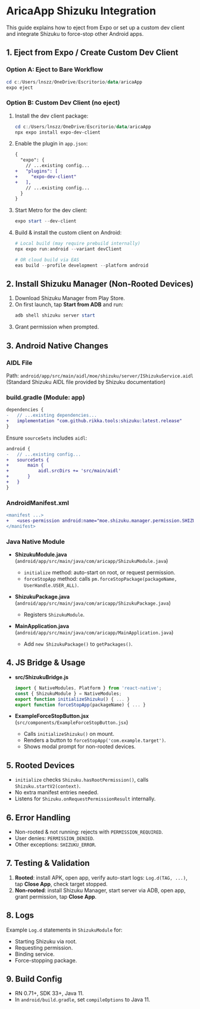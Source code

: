 # AricaApp Shizuku Integration

This guide explains how to eject from Expo or set up a custom dev client and integrate Shizuku to force-stop other Android apps.

## 1. Eject from Expo / Create Custom Dev Client

### Option A: Eject to Bare Workflow
```powershell
cd c:/Users/lnszz/OneDrive/Escritorio/data/aricaApp
expo eject
```

### Option B: Custom Dev Client (no eject)
1. Install the dev client package:
   ```powershell
   cd c:/Users/lnszz/OneDrive/Escritorio/data/aricaApp
   npx expo install expo-dev-client
   ```
2. Enable the plugin in `app.json`:
   ```diff
   {
     "expo": {
       // ...existing config...
   +   "plugins": [
   +     "expo-dev-client"
   +   ],
       // ...existing config...
     }
   }
   ```
3. Start Metro for the dev client:
   ```powershell
   expo start --dev-client
   ```
4. Build & install the custom client on Android:
   ```powershell
   # Local build (may require prebuild internally)
   npx expo run:android --variant devClient

   # OR cloud build via EAS
   eas build --profile development --platform android
   ```

## 2. Install Shizuku Manager (Non-Rooted Devices)
1. Download Shizuku Manager from Play Store.
2. On first launch, tap **Start from ADB** and run:
   ```powershell
   adb shell shizuku server start
   ```
3. Grant permission when prompted.

## 3. Android Native Changes

### AIDL File
Path: `android/app/src/main/aidl/moe/shizuku/server/IShizukuService.aidl`
(Standard Shizuku AIDL file provided by Shizuku documentation)

### build.gradle (Module: app)
```diff
dependencies {
-   // ...existing dependencies...
+   implementation "com.github.rikka.tools:shizuku:latest.release"
}
```
Ensure `sourceSets` includes `aidl`:
```diff
android {
-   // ...existing config...
+   sourceSets {
+       main {
+           aidl.srcDirs += 'src/main/aidl'
+       }
+   }
}
```

### AndroidManifest.xml
```diff
<manifest ...>
+   <uses-permission android:name="moe.shizuku.manager.permission.SHIZUKU_BIND" />
</manifest>
```

### Java Native Module

- **ShizukuModule.java** (`android/app/src/main/java/com/aricapp/ShizukuModule.java`)
  - `initialize` method: auto-start on root, or request permission.
  - `forceStopApp` method: calls `pm.forceStopPackage(packageName, UserHandle.USER_ALL)`.

- **ShizukuPackage.java** (`android/app/src/main/java/com/aricapp/ShizukuPackage.java`)
  - Registers `ShizukuModule`.

- **MainApplication.java** (`android/app/src/main/java/com/aricapp/MainApplication.java`)
  - Add `new ShizukuPackage()` to `getPackages()`.

## 4. JS Bridge & Usage

- **src/ShizukuBridge.js**
  ```js
  import { NativeModules, Platform } from 'react-native';
  const { ShizukuModule } = NativeModules;
  export function initializeShizuku() { ... }
  export function forceStopApp(packageName) { ... }
  ```

- **ExampleForceStopButton.jsx** (`src/components/ExampleForceStopButton.jsx`)
  - Calls `initializeShizuku()` on mount.
  - Renders a button to `forceStopApp('com.example.target')`.
  - Shows modal prompt for non-rooted devices.

## 5. Rooted Devices
- `initialize` checks `Shizuku.hasRootPermission()`, calls `Shizuku.startV2(context)`.
- No extra manifest entries needed.
- Listens for `Shizuku.onRequestPermissionResult` internally.

## 6. Error Handling
- Non-rooted & not running: rejects with `PERMISSION_REQUIRED`.
- User denies: `PERMISSION_DENIED`.
- Other exceptions: `SHIZUKU_ERROR`.

## 7. Testing & Validation
1. **Rooted**: install APK, open app, verify auto-start logs: `Log.d(TAG, ...)`, tap **Close App**, check target stopped.
2. **Non-rooted**: install Shizuku Manager, start server via ADB, open app, grant permission, tap **Close App**.

## 8. Logs
Example `Log.d` statements in `ShizukuModule` for:
- Starting Shizuku via root.
- Requesting permission.
- Binding service.
- Force-stopping package.

## 9. Build Config
- RN 0.71+, SDK 33+, Java 11.
- In `android/build.gradle`, set `compileOptions` to Java 11.
